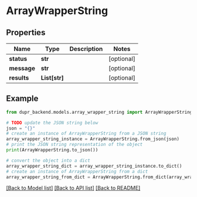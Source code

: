 # ArrayWrapperString


## Properties

Name | Type | Description | Notes
------------ | ------------- | ------------- | -------------
**status** | **str** |  | [optional] 
**message** | **str** |  | [optional] 
**results** | **List[str]** |  | [optional] 

## Example

```python
from dupr_backend.models.array_wrapper_string import ArrayWrapperString

# TODO update the JSON string below
json = "{}"
# create an instance of ArrayWrapperString from a JSON string
array_wrapper_string_instance = ArrayWrapperString.from_json(json)
# print the JSON string representation of the object
print(ArrayWrapperString.to_json())

# convert the object into a dict
array_wrapper_string_dict = array_wrapper_string_instance.to_dict()
# create an instance of ArrayWrapperString from a dict
array_wrapper_string_from_dict = ArrayWrapperString.from_dict(array_wrapper_string_dict)
```
[[Back to Model list]](../README.md#documentation-for-models) [[Back to API list]](../README.md#documentation-for-api-endpoints) [[Back to README]](../README.md)


